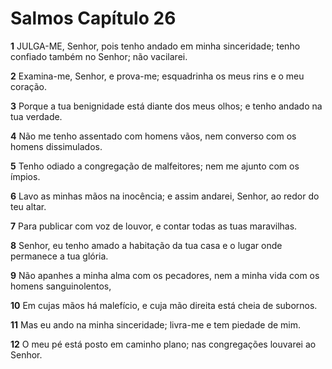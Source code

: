 # Salmos Capítulo 26

**1** 	JULGA-ME, Senhor, pois tenho andado em minha sinceridade; tenho confiado também no Senhor; não vacilarei.

**2** 	Examina-me, Senhor, e prova-me; esquadrinha os meus rins e o meu coração.

**3** 	Porque a tua benignidade está diante dos meus olhos; e tenho andado na tua verdade.

**4** 	Não me tenho assentado com homens vãos, nem converso com os homens dissimulados.

**5** 	Tenho odiado a congregação de malfeitores; nem me ajunto com os ímpios.

**6** 	Lavo as minhas mãos na inocência; e assim andarei, Senhor, ao redor do teu altar.

**7** 	Para publicar com voz de louvor, e contar todas as tuas maravilhas.

**8** 	Senhor, eu tenho amado a habitação da tua casa e o lugar onde permanece a tua glória.

**9** 	Não apanhes a minha alma com os pecadores, nem a minha vida com os homens sanguinolentos,

**10** 	Em cujas mãos há malefício, e cuja mão direita está cheia de subornos.

**11** 	Mas eu ando na minha sinceridade; livra-me e tem piedade de mim.

**12** 	O meu pé está posto em caminho plano; nas congregações louvarei ao Senhor.


